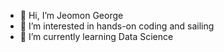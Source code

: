 - 👋 Hi, I’m Jeomon George
- 👀 I’m interested in hands-on coding and sailing
- 🌱 I’m currently learning Data Science
